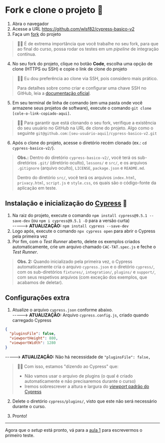 # Fork e clone o projeto 🐑

1. Abra o navegador
2. Acesse a URL https://github.com/wlsf82/cypress-basico-v2
3. Faça um [fork](https://docs.github.com/en/get-started/quickstart/fork-a-repo) do projeto

> 👨‍🏫 É de extrema importância que você trabalhe no seu fork, para que ao final do curso, possa rodar os testes em um _pipeline_ de integração contínua.

4. No seu fork do projeto, clique no botão **Code**, escolha uma opção de clone (HTTPS ou SSH) e copie o link de clone do projeto

> 👨‍🏫 Eu dou preferência ao clone via SSH, pois considero mais prático.
>
> Para detalhes sobre como criar e configurar uma chave SSH no GitHub, leia a [documentação oficial](https://docs.github.com/en/authentication/connecting-to-github-with-ssh/about-ssh).

5. Em seu terminal de linha de comando (em uma pasta onde você armazene seus projetos de software), execute o comando `git clone [cole-o-link-copiado-aqui]`.

> 👨‍🏫 Para garantir que está clonando o seu fork, verifique a existência do seu usuário no GitHub na URL de clone do projeto. Algo como o seguinte `git@github.com:[seu-usuário-aqui]/cypress-basico-v2.git`

6. Após o clone do projeto, acesse o diretório recém clonado (ex.: `cd cypress-basico-v2/`).

> **Obs.:** Dentro do diretório `cypress-basico-v2/`, você terá os sub-diretórios `.git/` (diretório oculto), `lessons/` e `src/`, e os arquivos `.gitignore` (arquivo oculto), `LICENSE`, `package.json` e `README.md`.
>
> Dentro do diretório `src/`, você terá os arquivos `index.html`, `privacy.html`, `script.js` e `style.css`, os quais são o código-fonte da aplicação em teste.

## Instalação e inicialização do [Cypress](https://cypress.io) 🌲

1. Na raiz do projeto, execute o comando `npm install cypress@9.5.1 --save-dev` (ou `npm i cypress@9.5.1 -D` para a versão curta)  
-----> **ATUALIZAÇÃO:** `npm install cypress --save-dev`
2. Logo após, execute o comando `npx cypress open` para abrir o Cypress pela primeira vez
3. Por fim, com o _Test Runner_ aberto, delete os exemplos criados automaticamente, crie um arquivo chamado `CAC-TAT.spec.js` e feche o _Test Runner_.

> **Obs. 2:** Quando inicializado pela primeira vez, o Cypress automaticamente cria o arquivo `cypress.json` e o diretório `cypress/`, com os sub-diretórios `fixtures/`, `integration/`, `plugins/` e `support/`, com seus respetivos arquivos (com exceção dos exemplos, que acabamos de deletar).

## Configurações extra

1. Atualize o arquivo `cypress.json` conforme abaixo.  
-----> **ATUALIZAÇÃO:** Arquivo `cypress.config.js`, criado quando carregado Cypress
```json
{
  "pluginsFile": false,
  "viewportHeight": 880,
  "viewportWidth": 1280
}
```  
-----> **ATUALIZAÇÃO:** Não há necessidade de `"pluginsFile": false,`  
> 👨‍🏫 Com isso, estamos "dizendo ao Cypress" que:
>
> - Não vamos usar o arquivo de plugins (o qual é criado automaticamente e não precisaremos durante  o curso)
> - Iremos sobrescrever a altura e largura do [_viewport_ padrão do Cypress](https://docs.cypress.io/api/commands/viewport#Defaults)

2. Delete o diretório `cypress/plugins/`, visto que este não será necessário durante o curso.

3. Pronto!

___

Agora que o _setup_ está pronto, vá para a [aula 1](./01.md) para escrevermos o primeiro teste.
